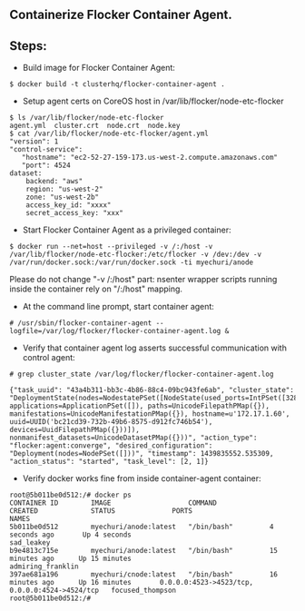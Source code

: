 ## Containerize Flocker Container Agent.


## Steps:

 * Build image for Flocker Container Agent:

```
$ docker build -t clusterhq/flocker-container-agent .
```

 * Setup  agent certs on CoreOS host in /var/lib/flocker/node-etc-flocker

```
$ ls /var/lib/flocker/node-etc-flocker
agent.yml  cluster.crt  node.crt  node.key
$ cat /var/lib/flocker/node-etc-flocker/agent.yml 
"version": 1
"control-service":
   "hostname": "ec2-52-27-159-173.us-west-2.compute.amazonaws.com"
   "port": 4524
dataset:
    backend: "aws"
    region: "us-west-2"
    zone: "us-west-2b"
    access_key_id: "xxxx"
    secret_access_key: "xxx"
```

 * Start Flocker Container Agent as a privileged container:

```
$ docker run --net=host --privileged -v /:/host -v /var/lib/flocker/node-etc-flocker:/etc/flocker -v /dev:/dev -v /var/run/docker.sock:/var/run/docker.sock -ti myechuri/anode
```

Please do not change "-v /:/host" part: nsenter wrapper scripts running inside the container rely on "/:/host" mapping.

 * At the command line prompt, start container agent:

```
# /usr/sbin/flocker-container-agent --logfile=/var/log/flocker/flocker-container-agent.log &

```

 * Verify that container agent log asserts successful communication with control agent:

```
# grep cluster_state /var/log/flocker/flocker-container-agent.log 

{"task_uuid": "43a4b311-bb3c-4b86-88c4-09bc943fe6ab", "cluster_state": "DeploymentState(nodes=NodestatePSet([NodeState(used_ports=IntPSet([32837]), applications=ApplicationPSet([]), paths=UnicodeFilepathPMap({}), manifestations=UnicodeManifestationPMap({}), hostname=u'172.17.1.60', uuid=UUID('bc21cd39-732b-49b6-8575-d912fc746b54'), devices=UuidFilepathPMap({}))]), nonmanifest_datasets=UnicodeDatasetPMap({}))", "action_type": "flocker:agent:converge", "desired_configuration": "Deployment(nodes=NodePSet([]))", "timestamp": 1439835552.535309, "action_status": "started", "task_level": [2, 1]}
```

 * Verify docker works fine from inside container-agent container:

```
root@5b011be0d512:/# docker ps
CONTAINER ID        IMAGE                   COMMAND             CREATED             STATUS              PORTS                                            NAMES
5b011be0d512        myechuri/anode:latest   "/bin/bash"         4 seconds ago       Up 4 seconds                                                         sad_leakey          
b9e4813c715e        myechuri/anode:latest   "/bin/bash"         15 minutes ago      Up 15 minutes                                                        admiring_franklin   
397ae681a196        myechuri/cnode:latest   "/bin/bash"         16 minutes ago      Up 16 minutes       0.0.0.0:4523->4523/tcp, 0.0.0.0:4524->4524/tcp   focused_thompson    
root@5b011be0d512:/#
```
